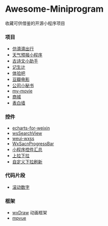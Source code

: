 # Awesome-Miniprogram
收藏可供借鉴的开源小程序项目 
### 项目
- [仿滴滴出行](https://github.com/QinZhen001/didi)
- [天气预报小程序](https://github.com/mindawei/weather)
- [古诗文小助手](https://github.com/johnnyzhang1992/gushi_lite)
- [记生计](https://github.com/wuhou123/wxxcx)
- [体验吧](https://github.com/wuhou123/wxxcx#%E4%BD%93%E9%AA%8C%E5%90%A7) 
- [豆瓣电影](https://github.com/rocwangv/DoubanFilm)
- [公司小秘书](https://github.com/cmssfe/suyanxiaomishu)
- [my-movie](https://github.com/QinZhen001/my-movie)
- [商城](https://github.com/liuxuanqiang/wechat-weapp-mall)
- [表白墙](https://github.com/Anonlyy/loveWall)

### 控件
- [echarts-for-weixin](https://github.com/ecomfe/echarts-for-weixin)
- [wsSearchView](https://github.com/mindawei/wsSearchView)
- [weui-wxss](https://github.com/Tencent/weui-wxss/)
- [WxSacnProgressBar](https://github.com/BiLiangLtd/WxSacnProgressBar)
- [小程序控件汇总](https://github.com/qiushi123/xiaochengxu_demos)
- [上拉下拉](https://github.com/CitrusHan/MyJobs_WeChat)
- [自定义下拉刷新](https://github.com/the-liuchao/RefreshDemo)

### 代码片段
- [滚动数字](https://github.com/demi520/wxapp-animateNumber)

### 框架
- [wxDraw](https://github.com/bobiscool/wxDraw ) 动画框架
- [mpvue](http://mpvue.com/) 